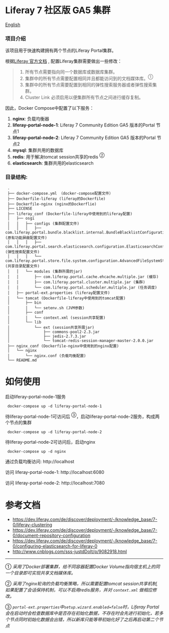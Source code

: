 # Liferay 7 社区版 GA5 集群

[English](https://github.com/Lucas-Gao/liferay-7-ce-ga5-cluster/blob/master/README_en.md)

### 项目介绍
该项目用于快速构建拥有两个节点的Liferay Portal集群。

根据[Liferay 官方文档](https://dev.liferay.com/de/discover/deployment/-/knowledge_base/7-0/liferay-clustering) , 配置Liferay集群需要做出一些修改：
> 1. 所有节点需要指向同一个数据库或数据库集群。
> 2. 集群中的所有节点需要配置相同并且都能访问到的文档媒体库。<sup>①</sup>
> 3. 集群中的所有节点需要配置到相同的弹性搜索服务器或者弹性搜索集群。
> 4. Cluster Link 必须启用以便集群所有节点之间进行缓存复制。

因此，Docker Compose中配置了以下服务：
 
 1. **nginx**: 负载均衡器
 2. **liferay-portal-node-1**: Liferay 7 Community Edition GA5 版本的Portal 节点1
 3. **liferay-portal-node-2**: Liferay 7 Community Edition GA5 版本的Portal 节点2
 4. **mysql**: 集群共用的数据库
 5. **redis**: 用于解决tomcat session共享的redis <sup>②</sup>
 6. **elasticsearch**: 集群共用的elasticsearch
 
 ### 目录结构:
 ```
  .
  ├── docker-compose.yml （docker-compose配置文件）
  ├── Dockerfile-liferay (liferay的Dockerfile)
  ├── Dockerfile-nginx (nginx的Dockerflie)
  ├── LICENSE
  ├── liferay_conf (Dockerfile-liferay中使用到的liferay配置)
  │   ├── osgi
  │   │   ├── configs (集群配置文件)
  │   │   │   ├── com.liferay.portal.bundle.blacklist.internal.BundleBlacklistConfiguration.config (原有功能屏蔽配置文件)
  │   │   │   ├── com.liferay.portal.search.elasticsearch.configuration.ElasticsearchConfiguration.config (弹性搜索配置文件)
  │   │   │   └── com.liferay.portal.store.file.system.configuration.AdvancedFileSystemStoreConfiguration.cfg (共享目录配置文件)
  │   │   └── modules (集群所需的jar)
  │   │       ├── com.liferay.portal.cache.ehcache.multiple.jar (缓存)
  │   │       ├── com.liferay.portal.cluster.multiple.jar (集群)
  │   │       └── com.liferay.portal.scheduler.multiple.jar (任务调度)
  │   ├── portal-ext.properties (liferay配置文件)
  │   └── tomcat (Dockerfile-liferay中使用到的tomcat配置)
  │       ├── bin
  │       │   └── setenv.sh (JVM参数)
  │       ├── conf
  │       │   └── context.xml (session共享配置)
  │       └── lib
  │           └── ext (session共享所需jar)
  │               ├── commons-pool2-2.3.jar
  │               ├── jedis-2.7.3.jar
  │               └── tomcat-redis-session-manager-master-2.0.0.jar
  ├── nginx_conf (Dockerfile-nginx中使用到的nginx配置)
  │   └── nginx
  │       └── nginx.conf (负载均衡配置)
  └── README.md
 ```

 # 如何使用
 
 启动liferay-portal-node-1服务
 
 ```shell
  docker-compose up -d liferay-portal-node-1
 ```
 
 待liferay-portal-node-1可访问后 <sup>③</sup>，启动liferay-portal-node-2服务，构成两个节点的集群

 ```shell
  docker-compose up -d liferay-portal-node-2
 ```
 
 待liferay-portal-node-2可访问后，启动nginx
 
 ```shell
  docker-compose up -d nginx
 ```
 
 通过负载均衡访问: http://localhost
 
 访问 liferay-portal-node-1: http://localhost:6080
  
 访问 liferay-portal-node-2: http://localhost:7080
 
 
 # 参考文档
 * https://dev.liferay.com/de/discover/deployment/-/knowledge_base/7-0/liferay-clustering
 * https://dev.liferay.com/de/discover/deployment/-/knowledge_base/7-0/document-repository-configuration
 * https://dev.liferay.com/de/discover/deployment/-/knowledge_base/7-0/configuring-elasticsearch-for-liferay-0
 * http://www.cnblogs.com/sss-justdDoIt/p/9082918.html
 
 
 ---
 ① *采用了Docker部署集群，给不同容器配置Docker Volume指向宿主机上的同一个目录即可实现共享文档媒体库。*

 ② *采用了nginx轮询的负载均衡策略，所以需要配置tomcat session共享机制, 如果配置了会话保持机制，可以不启用redis服务，并对 `context.xml` 做相应修改。* 

 ③ *`portal-ext.properties`中`setup.wizard.enabled=false`时，Liferay Portal会在启动时会检查数据库中是否存在初始化数据，不存在时会先进行初始化，若多个节点同时初始化数据会出错，所以新库只能等带初始化好了之后再启动第二个节点*
